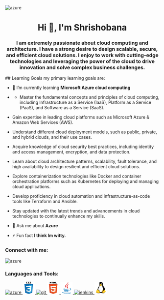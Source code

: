 <img src="https://c8.alamy.com/comp/2R4NW5C/3d-cartoon-woman-sitting-on-cloud-and-using-laptop-illustration-isolated-on-white-background-2R4NW5C.jpg" alt="azure" width="200" height="200"/>
<h1 align="center">
  Hi 👋, I'm Shrishobana</h1>
<h3 align="center">I am extremely passionate about cloud computing and architecture. I have a strong desire to design scalable, secure, and efficient cloud solutions. I enjoy to work with cutting-edge technologies and leveraging the power of the cloud to drive innovation and solve complex business challenges.
</h3>
## Learning Goals
my primary learning goals are:

- 🌱 I’m currently learning **Microsoft Azure cloud computing**
- - Master the fundamental concepts and principles of cloud computing, including Infrastructure as a Service (IaaS), Platform as a Service (PaaS), and Software as a Service (SaaS).
- Gain expertise in leading cloud platforms such as Microsoft Azure & Amazon Web Services (AWS).
- Understand different cloud deployment models, such as public, private, and hybrid clouds, and their use cases.
- Acquire knowledge of cloud security best practices, including identity and access management, encryption, and data protection.
- Learn about cloud architecture patterns, scalability, fault tolerance, and high availability to design resilient and efficient cloud solutions.
- Explore containerization technologies like Docker and container orchestration platforms such as Kubernetes for deploying and managing cloud applications.
- Develop proficiency in cloud automation and infrastructure-as-code tools like Terraform and Ansible.
- Stay updated with the latest trends and advancements in cloud technologies to continually enhance my skills.

- 💬 Ask me about **Azure**

- ⚡ Fun fact **I think Im witty.**

<h3 align="left">Connect with me:</h3>
<p align="left">
</p>
<img src="https://i.pinimg.com/originals/c8/17/aa/c817aa0f40bf2f5d5921390ebfe26dbf.jpg" alt="azure" width="100" height="100"/>

<h3 align="left">Languages and Tools:</h3>
<p align="left"> <a href="https://azure.microsoft.com/en-in/" target="_blank" rel="noreferrer"> <img src="https://www.vectorlogo.zone/logos/microsoft_azure/microsoft_azure-icon.svg" alt="azure" width="40" height="40"/> </a> <a href="https://www.w3schools.com/css/" target="_blank" rel="noreferrer"> <img src="https://raw.githubusercontent.com/devicons/devicon/master/icons/css3/css3-original-wordmark.svg" alt="css3" width="40" height="40"/> </a> <a href="https://git-scm.com/" target="_blank" rel="noreferrer"> <img src="https://www.vectorlogo.zone/logos/git-scm/git-scm-icon.svg" alt="git" width="40" height="40"/> </a> <a href="https://www.w3.org/html/" target="_blank" rel="noreferrer"> <img src="https://raw.githubusercontent.com/devicons/devicon/master/icons/html5/html5-original-wordmark.svg" alt="html5" width="40" height="40"/> </a> <a href="https://www.java.com" target="_blank" rel="noreferrer"> <img src="https://raw.githubusercontent.com/devicons/devicon/master/icons/java/java-original.svg" alt="java" width="40" height="40"/> </a> <a href="https://www.jenkins.io" target="_blank" rel="noreferrer"> <img src="https://www.vectorlogo.zone/logos/jenkins/jenkins-icon.svg" alt="jenkins" width="40" height="40"/> </a> <a href="https://www.linux.org/" target="_blank" rel="noreferrer"> <img src="https://raw.githubusercontent.com/devicons/devicon/master/icons/linux/linux-original.svg" alt="linux" width="40" height="40"/> </a> </p>

